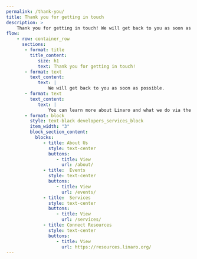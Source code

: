 ```yaml
---
permalink: /thank-you/
title: Thank you for getting in touch
description: >
    Thank you for getting in touch! We will get back to you as soon as possible! 
flow:
    - row: container_row
      sections:
       - format: title
         title_content:
            size: h1
            text: Thank you for getting in touch! 
       - format: text
         text_content:
            text: |
                We will get back to you as soon as possible.
       - format: text
         text_content:
            text: |
                You can learn more about Linaro and what we do via the following resources:
       - format: block
         style: text-black developers_services_block
         item_width: "3"
         block_section_content:
           blocks:
              - title: About Us
                style: text-center
                buttons:
                   - title: View
                     url: /about/
              - title:  Events
                style: text-center
                buttons:
                   - title: View
                     url: /events/
              - title:  Services
                style: text-center
                buttons:
                   - title: View
                     url: /services/
              - title: Connect Resources
                style: text-center
                buttons:
                   - title: View
                     url: https://resources.linaro.org/
---
```

